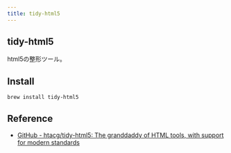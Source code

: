 ```yaml
---
title: tidy-html5
---
```

## tidy-html5
html5の整形ツール。

## Install

```
brew install tidy-html5
```

## Reference
* [GitHub - htacg/tidy-html5: The granddaddy of HTML tools, with support for modern standards](https://github.com/htacg/tidy-html5)
